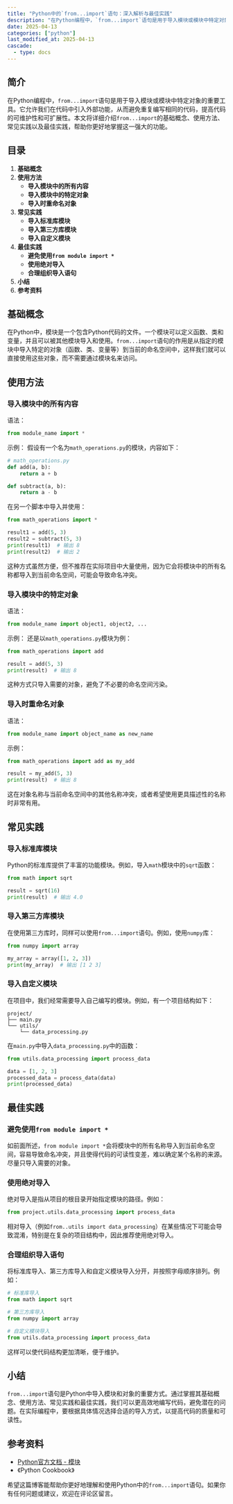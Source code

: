```yaml
---
title: "Python中的`from...import`语句：深入解析与最佳实践"
description: "在Python编程中，`from...import`语句是用于导入模块或模块中特定对象的重要工具。它允许我们在代码中引入外部功能，从而避免重复编写相同的代码，提高代码的可维护性和可扩展性。本文将详细介绍`from...import`的基础概念、使用方法、常见实践以及最佳实践，帮助你更好地掌握这一强大的功能。"
date: 2025-04-13
categories: ["python"]
last_modified_at: 2025-04-13
cascade:
  - type: docs
---
```



## 简介
在Python编程中，`from...import`语句是用于导入模块或模块中特定对象的重要工具。它允许我们在代码中引入外部功能，从而避免重复编写相同的代码，提高代码的可维护性和可扩展性。本文将详细介绍`from...import`的基础概念、使用方法、常见实践以及最佳实践，帮助你更好地掌握这一强大的功能。

<!-- more -->
## 目录
1. **基础概念**
2. **使用方法**
    - **导入模块中的所有内容**
    - **导入模块中的特定对象**
    - **导入时重命名对象**
3. **常见实践**
    - **导入标准库模块**
    - **导入第三方库模块**
    - **导入自定义模块**
4. **最佳实践**
    - **避免使用`from module import *`**
    - **使用绝对导入**
    - **合理组织导入语句**
5. **小结**
6. **参考资料**

## 基础概念
在Python中，模块是一个包含Python代码的文件。一个模块可以定义函数、类和变量，并且可以被其他模块导入和使用。`from...import`语句的作用是从指定的模块中导入特定的对象（函数、类、变量等）到当前的命名空间中，这样我们就可以直接使用这些对象，而不需要通过模块名来访问。

## 使用方法

### 导入模块中的所有内容
语法：
```python
from module_name import *
```
示例：
假设有一个名为`math_operations.py`的模块，内容如下：
```python
# math_operations.py
def add(a, b):
    return a + b

def subtract(a, b):
    return a - b
```
在另一个脚本中导入并使用：
```python
from math_operations import *

result1 = add(5, 3)
result2 = subtract(5, 3)
print(result1)  # 输出 8
print(result2)  # 输出 2
```
这种方式虽然方便，但不推荐在实际项目中大量使用，因为它会将模块中的所有名称都导入到当前命名空间，可能会导致命名冲突。

### 导入模块中的特定对象
语法：
```python
from module_name import object1, object2, ...
```
示例：
还是以`math_operations.py`模块为例：
```python
from math_operations import add

result = add(5, 3)
print(result)  # 输出 8
```
这种方式只导入需要的对象，避免了不必要的命名空间污染。

### 导入时重命名对象
语法：
```python
from module_name import object_name as new_name
```
示例：
```python
from math_operations import add as my_add

result = my_add(5, 3)
print(result)  # 输出 8
```
这在对象名称与当前命名空间中的其他名称冲突，或者希望使用更具描述性的名称时非常有用。

## 常见实践

### 导入标准库模块
Python的标准库提供了丰富的功能模块。例如，导入`math`模块中的`sqrt`函数：
```python
from math import sqrt

result = sqrt(16)
print(result)  # 输出 4.0
```

### 导入第三方库模块
在使用第三方库时，同样可以使用`from...import`语句。例如，使用`numpy`库：
```python
from numpy import array

my_array = array([1, 2, 3])
print(my_array)  # 输出 [1 2 3]
```

### 导入自定义模块
在项目中，我们经常需要导入自己编写的模块。例如，有一个项目结构如下：
```
project/
├── main.py
└── utils/
    └── data_processing.py
```
在`main.py`中导入`data_processing.py`中的函数：
```python
from utils.data_processing import process_data

data = [1, 2, 3]
processed_data = process_data(data)
print(processed_data)
```

## 最佳实践

### 避免使用`from module import *`
如前面所述，`from module import *`会将模块中的所有名称导入到当前命名空间，容易导致命名冲突，并且使得代码的可读性变差，难以确定某个名称的来源。尽量只导入需要的对象。

### 使用绝对导入
绝对导入是指从项目的根目录开始指定模块的路径。例如：
```python
from project.utils.data_processing import process_data
```
相对导入（例如`from..utils import data_processing`）在某些情况下可能会导致混淆，特别是在复杂的项目结构中，因此推荐使用绝对导入。

### 合理组织导入语句
将标准库导入、第三方库导入和自定义模块导入分开，并按照字母顺序排列。例如：
```python
# 标准库导入
from math import sqrt

# 第三方库导入
from numpy import array

# 自定义模块导入
from utils.data_processing import process_data
```
这样可以使代码结构更加清晰，便于维护。

## 小结
`from...import`语句是Python中导入模块和对象的重要方式。通过掌握其基础概念、使用方法、常见实践和最佳实践，我们可以更高效地编写代码，避免潜在的问题。在实际编程中，要根据具体情况选择合适的导入方式，以提高代码的质量和可读性。

## 参考资料
- [Python官方文档 - 模块](https://docs.python.org/3/tutorial/modules.html)
- 《Python Cookbook》

希望这篇博客能帮助你更好地理解和使用Python中的`from...import`语句。如果你有任何问题或建议，欢迎在评论区留言。